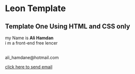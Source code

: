 # Leon Template
## Template One Using HTML and CSS only

my Name is **Ali Hamdan** <br>
i m a front-end free lencer

<br>
ali_hamdane@hotmail.com

[click here to send email](mailto:ali_hamdane@hotmail.com)
